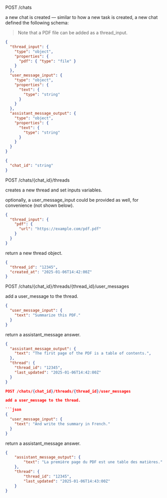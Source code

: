POST /chats

a new chat is created — similar to how a new task is created, a new chat defined the following schema:

> Note that a PDF file can be added as a thread_input.

```json
{
  "thread_input": {
    "type": "object",
    "properties": {
      "pdf": { "type": "file" }
    }
  },
  "user_message_input": {
    "type": "object",
    "properties": {
      "text": {
        "type": "string"
      }
    }
  },
  "assistant_message_output": {
    "type": "object",
    "properties": {
      "text": {
        "type": "string"
      }
    }
  }
}
```

```json
{
  "chat_id": "string"
}
```

POST /chats/{chat_id}/threads

creates a new thread and set inputs variables.

optionally, a user_message_input could be provided as well, for convenience (not shown below).

```json 
{
  "thread_input": {
    "pdf": {
      "url": "https://example.com/pdf.pdf"
    }
  }
}
```

return a new thread object. 

```json
{
  "thread_id": "12345",
  "created_at": "2025-01-06T14:42:00Z"
}
```

POST /chats/{chat_id}/threads/{thread_id}/user_messages 

add a user_message to the thread.

```json
{
  "user_message_input": {
    "text": "Summarize this PDF."
  }
}
```

return a assistant_message answer. 

```json
{
  "assistant_message_output": {
    "text": "The first page of the PDF is a table of contents.",
  },
  "thread": {
    "thread_id": "12345",
    "last_updated": "2025-01-06T14:42:00Z"
  }
}

POST /chats/{chat_id}/threads/{thread_id}/user_messages

add a user_message to the thread.

```json
{
  "user_message_input": {
    "text": "And write the summary in French."
  }
}
```

return a assistant_message answer. 

```json
{
    "assistant_message_output": {
        "text": "La première page du PDF est une table des matières."
    },
    "thread": {
        "thread_id": "12345",
        "last_updated": "2025-01-06T14:43:00Z"
    }
}
```